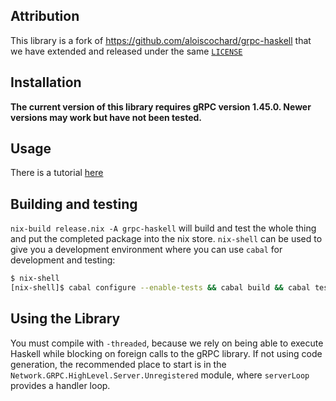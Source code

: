 Attribution
-----------

This library is a fork of https://github.com/aloiscochard/grpc-haskell that we
have extended and released under the same [`LICENSE`](./LICENSE)

Installation
------------

**The current version of this library requires gRPC version 1.45.0. Newer versions may work but have not been tested.**

Usage
-----

There is a tutorial [here](examples/tutorial/TUTORIAL.md)

Building and testing
--------------------

`nix-build release.nix -A grpc-haskell` will build and test the whole thing and
put the completed package into the nix store. `nix-shell` can be used to give
you a development environment where you can use `cabal` for development and
testing:

```bash
$ nix-shell
[nix-shell]$ cabal configure --enable-tests && cabal build && cabal test
```

Using the Library
-----------------

You must compile with `-threaded`, because we rely on being able to execute
Haskell while blocking on foreign calls to the gRPC library. If not using code
generation, the recommended place to start is in the
`Network.GRPC.HighLevel.Server.Unregistered` module, where `serverLoop` provides
a handler loop.
